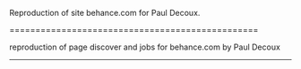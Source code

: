 Reproduction of site behance.com for Paul Decoux.

================================================

reproduction of page discover and jobs for behance.com by Paul Decoux

---------------------------------------------------------------------
